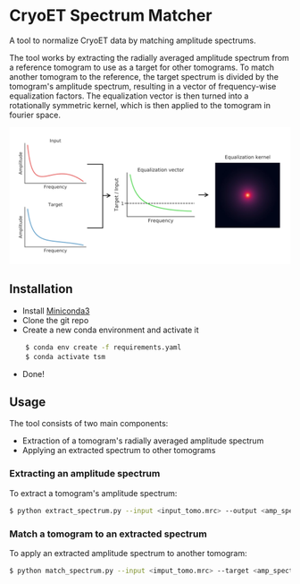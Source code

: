 # CryoET Spectrum Matcher

A tool to normalize CryoET data by matching amplitude spectrums.

The tool works by extracting the radially averaged amplitude spectrum from a reference tomogram to use as a target for other tomograms. To match another tomogram to the reference, the target spectrum is divided by the tomogram's amplitude spectrum, resulting in a vector of frequency-wise equalization factors. The equalization vector is then turned into a rotationally symmetric kernel, which is then applied to the tomogram in fourier space.

![image](tomo-matcher.svg)


## Installation
- Install [Miniconda3](https://docs.conda.io/en/latest/miniconda.html)
- Clone the git repo
- Create a new conda environment and activate it
```bash
    $ conda env create -f requirements.yaml
    $ conda activate tsm
```
- Done!
 
## Usage

The tool consists of two main components: 
- Extraction of a tomogram's radially averaged amplitude spectrum
- Applying an extracted spectrum to other tomograms

### Extracting an amplitude spectrum
To extract a tomogram's amplitude spectrum:  
```bash 
$ python extract_spectrum.py --input <input_tomo.mrc> --output <amp_spectrum.tsv>
```

### Match a tomogram to an extracted spectrum
To apply an extracted amplitude spectrum to another tomogram:  
```bash
$ python match_spectrum.py --input <imput_tomo.mrc> --target <amp_spectrum.tsv> --output <filtered_tomo.mrc>
```